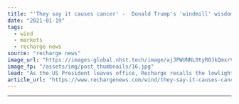 ```yaml
---
title: "'They say it causes cancer' -  Donald Trump's 'windmill' wisdom won’t be missed"
date: "2021-01-19"
tags: 
  - wind
  - markets
  - recharge news
source: "recharge news"
image_url: "https://images-global.nhst.tech/image/ajJPWUNNL0tyR0JkQmxrVW8zSlJxb25lRWxVYi92T2oxSTlUc0tBdEwzbz0=/nhst/binary/a1b325c1b50a3426a7b7064a360d79ce"
image_fp: "/assets/img/post_thumbnails/16.jpg"
lead: "As the US President leaves office, Recharge recalls the lowlights of his misinformed and often deranged anti-wind crusade"
article_url: "https://www.rechargenews.com/wind/they-say-it-causes-cancer-donald-trumps-windmill-wisdom-won-t-be-missed/2-1-947622"
---
```


---
